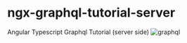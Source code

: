 # ngx-graphql-tutorial-server
Angular Typescript Graphql Tutorial (server side)
![graphql](./assets/ng-ql-github.png)
